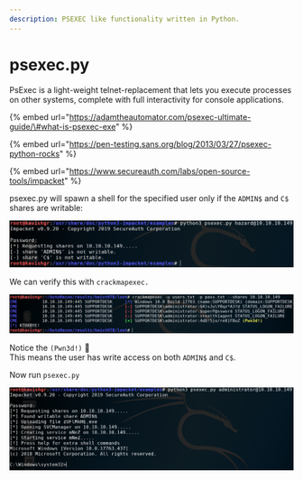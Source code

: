 ```yaml
---
description: PSEXEC like functionality written in Python.
---
```


# psexec.py

PsExec is a light-weight telnet-replacement that lets you execute processes on other systems, complete with full interactivity for console applications.

{% embed url="https://adamtheautomator.com/psexec-ultimate-guide/\#what-is-psexec-exe" %}



{% embed url="https://pen-testing.sans.org/blog/2013/03/27/psexec-python-rocks" %}

{% embed url="https://www.secureauth.com/labs/open-source-tools/impacket" %}

psexec.py will spawn a shell for the specified user only if the `ADMIN$` and `C$` shares are writable:

![](../.gitbook/assets/notwriteshares.png)

We can verify this with `crackmapexec.`

![](../.gitbook/assets/admincshareswrite.png)

 Notice the `(Pwn3d!)` 🥳   
This means the user has write access on both `ADMIN$` and `C$`.

Now run `psexec.py`

![Got a shell](../.gitbook/assets/psexecshell.png)

